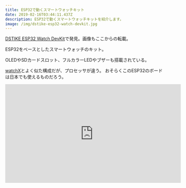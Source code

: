 ```yaml
---
title: ESP32で動くスマートウォッチキット
date: 2019-02-16T03:44:11.437Z
description: ESP32で動くスマートウォッチキットを紹介します。
image: /img/dstike-esp32-watch-devkit.jpg
---
```

[DSTIKE ESP32 Watch DevKit](https://www.tindie.com/products/lspoplove/dstike-esp32-watch-devkit/)で発見。画像もここからの転載。

ESP32をベースとしたスマートウォッチのキット。

OLEDやSDカードスロット、フルカラーLEDやブザーも搭載されている。

[watchX](http://www.watchx.io/)とよく似た構成だが、プロセッサが違う。
おそらくこのESP32のボードは日本でも使えるものだろう。

<iframe width="560" height="315" src="https://www.youtube.com/embed/7CoMwLHsNkA" frameborder="0" allow="accelerometer; autoplay; encrypted-media; gyroscope; picture-in-picture" allowfullscreen></iframe>
